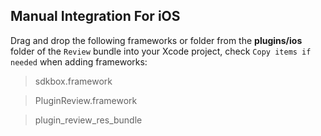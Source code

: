 ## Manual Integration For iOS
Drag and drop the following frameworks or folder from the __plugins/ios__ folder of the `Review` bundle into your Xcode project, check `Copy items if needed` when adding frameworks:

> sdkbox.framework

> PluginReview.framework

> plugin_review_res_bundle
